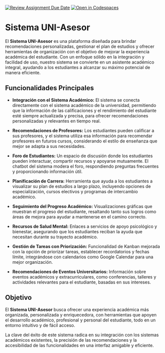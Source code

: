 [![Review Assignment Due Date](https://classroom.github.com/assets/deadline-readme-button-22041afd0340ce965d47ae6ef1cefeee28c7c493a6346c4f15d667ab976d596c.svg)](https://classroom.github.com/a/Ql3zNhp1)
[![Open in Codespaces](https://classroom.github.com/assets/launch-codespace-2972f46106e565e64193e422d61a12cf1da4916b45550586e14ef0a7c637dd04.svg)](https://classroom.github.com/open-in-codespaces?assignment_repo_id=18683975)
# Sistema UNI-Asesor

El **Sistema UNI-Asesor** es una plataforma diseñada para brindar recomendaciones personalizadas, gestionar el plan de estudios y ofrecer herramientas de organización con el objetivo de mejorar la experiencia académica del estudiante. Con un enfoque sólido en la integración y facilidad de uso, nuestro sistema se convierte en un asistente académico integral, ayudando a los estudiantes a alcanzar su máximo potencial de manera eficiente.

## Funcionalidades Principales

- **Integración con el Sistema Académico:** El sistema se conecta directamente con el sistema académico de la universidad, permitiendo que la información de las calificaciones y el rendimiento del estudiante esté siempre actualizada y precisa, para ofrecer recomendaciones personalizadas y relevantes en tiempo real.

- **Recomendaciones de Profesores:** Los estudiantes pueden calificar a sus profesores, y el sistema utiliza esa información para recomendar profesores en futuros cursos, considerando el estilo de enseñanza que mejor se adapta a sus necesidades.

- **Foro de Estudiantes:** Un espacio de discusión donde los estudiantes pueden interactuar, compartir recursos y apoyarse mutuamente. El chatbot del sistema modera el foro, respondiendo preguntas frecuentes y proporcionando información útil.

- **Planificación de Carrera:** Herramienta que ayuda a los estudiantes a visualizar su plan de estudios a largo plazo, incluyendo opciones de especialización, cursos electivos y programas de intercambio académico.

- **Seguimiento del Progreso Académico:** Visualizaciones gráficas que muestran el progreso del estudiante, resaltando tanto sus logros como áreas de mejora para ayudar a mantenerse en el camino correcto.

- **Recursos de Salud Mental:** Enlaces a servicios de apoyo psicológico y bienestar, asegurando que los estudiantes reciban la ayuda que necesitan durante su trayecto académico.

- **Gestión de Tareas con Priorización:** Funcionalidad de Kanban mejorada con la opción de priorizar tareas, establecer recordatorios y fechas límite, integrándose con calendarios como Google Calendar para una mejor organización.

- **Recomendaciones de Eventos Universitarios:** Información sobre eventos académicos y extracurriculares, como conferencias, talleres y actividades relevantes para el estudiante, basadas en sus intereses.

## Objetivo

El **Sistema UNI-Asesor** busca ofrecer una experiencia académica más organizada, personalizada y enriquecedora, con herramientas que apoyen el desarrollo académico, profesional y personal del estudiante, todo en un entorno intuitivo y de fácil acceso.

La clave del éxito de este sistema radica en su integración con los sistemas académicos existentes, la precisión de las recomendaciones y la accesibilidad de las funcionalidades en una interfaz amigable y eficiente.
